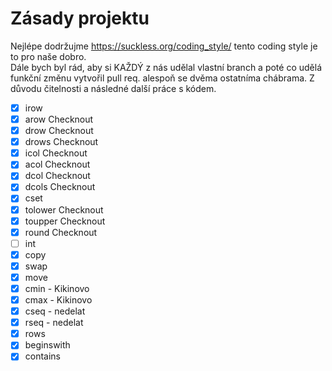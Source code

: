 # Zásady projektu

Nejlépe dodržujme https://suckless.org/coding_style/ tento coding style
je to pro naše dobro.  
Dále bych byl rád, aby si KAŽDÝ z nás udělal vlastní branch a poté co udělá
funkční změnu vytvořil pull req. alespoň se dvěma ostatníma chábrama. Z důvodu
čitelnosti a následné další práce s kódem.
- [x] irow 
- [x] arow  Checknout
- [x] drow  Checknout
- [x] drows Checknout
- [x] icol  Checknout
- [x] acol  Checknout
- [x] dcol  Checknout
- [x] dcols Checknout
- [x] cset 
- [x] tolower Checknout
- [x] toupper Checknout
- [x] round   Checknout
- [ ] int
- [x] copy 
- [x] swap
- [x] move
- [x] cmin - Kikinovo 
- [x] cmax - Kikinovo 
- [x] cseq - nedelat 
- [x] rseq - nedelat
- [x] rows
- [x] beginswith 
- [x] contains 
